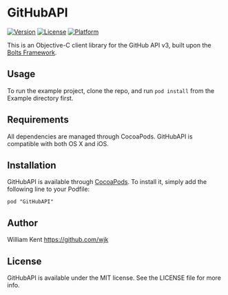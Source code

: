 # GitHubAPI

[![Version](https://img.shields.io/cocoapods/v/GitHubAPI.svg?style=flat)](http://cocoadocs.org/docsets/GitHubAPI)
[![License](https://img.shields.io/cocoapods/l/GitHubAPI.svg?style=flat)](http://cocoadocs.org/docsets/GitHubAPI)
[![Platform](https://img.shields.io/cocoapods/p/GitHubAPI.svg?style=flat)](http://cocoadocs.org/docsets/GitHubAPI)

This is an Objective-C client library for the GitHub API v3, built upon
the [Bolts Framework](https://github.com/wjk/BoltsTask).

## Usage

To run the example project, clone the repo, and run `pod install` from the Example directory first.

## Requirements

All dependencies are managed through CocoaPods. GitHubAPI is compatible
with both OS X and iOS.

## Installation

GitHubAPI is available through [CocoaPods](http://cocoapods.org). To install
it, simply add the following line to your Podfile:

    pod "GitHubAPI"

## Author

William Kent <https://github.com/wjk>

## License

GitHubAPI is available under the MIT license. See the LICENSE file for more info.

